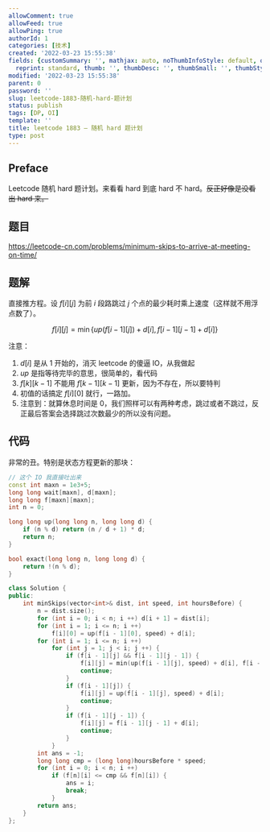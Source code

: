 ```yaml
---
allowComment: true
allowFeed: true
allowPing: true
authorId: 1
categories: [技术]
created: '2022-03-23 15:55:38'
fields: {customSummary: '', mathjax: auto, noThumbInfoStyle: default, outdatedNotice: 'no',
  reprint: standard, thumb: '', thumbDesc: '', thumbSmall: '', thumbStyle: default}
modified: '2022-03-23 15:55:38'
parent: 0
password: ''
slug: leetcode-1883-随机-hard-题计划
status: publish
tags: [DP, OI]
template: ''
title: leetcode 1883 — 随机 hard 题计划
type: post
---
```

## Preface

Leetcode 随机 hard 题计划。来看看 hard 到底 hard 不 hard。~~反正好像是没看出 hard 来。~~

## 题目

https://leetcode-cn.com/problems/minimum-skips-to-arrive-at-meeting-on-time/

## 题解

直接推方程。设 $f[i][j]$ 为前 $i$ 段路跳过 $j$ 个点的最少耗时乘上速度（这样就不用浮点数了）。

$$
	f[i][j] = \min \{up(f[i - 1][j]) + d[i], f[i - 1][j - 1] + d[i]\}
$$

注意：

1. $d[i]$ 是从 $1$ 开始的，消灭 leetcode 的傻逼 IO，从我做起
2. $up$ 是指等待完毕的意思，很简单的，看代码
3. $f[k][k - 1]$ 不能用 $f[k - 1][k - 1]$ 更新，因为不存在，所以要特判
4. 初值的话搞定 $f[i][0]$ 就行，一路加。
5. 注意到：就算休息时间是 $0$，我们照样可以有两种考虑，跳过或者不跳过，反正最后答案会选择跳过次数最少的所以没有问题。

## 代码

非常的丑。特别是状态方程更新的那块：

```c++
// 这个 IO 我直接吐出来
const int maxn = 1e3+5;
long long wait[maxn], d[maxn]; 
long long f[maxn][maxn];
int n = 0;

long long up(long long n, long long d) {
    if (n % d) return (n / d + 1) * d;
    return n;
}

bool exact(long long n, long long d) {
    return !(n % d);
}

class Solution {
public:
    int minSkips(vector<int>& dist, int speed, int hoursBefore) {
        n = dist.size();
        for (int i = 0; i < n; i ++) d[i + 1] = dist[i];
        for (int i = 1; i <= n; i ++)
            f[i][0] = up(f[i - 1][0], speed) + d[i];
        for (int i = 1; i <= n; i ++)
            for (int j = 1; j < i; j ++) {
				if (f[i - 1][j] && f[i - 1][j - 1]) {
					f[i][j] = min(up(f[i - 1][j], speed) + d[i], f[i - 1][j - 1] + d[i]);
					continue;
				}
				if (f[i - 1][j]) {
					f[i][j] = up(f[i - 1][j], speed) + d[i];
					continue;
				}
				if (f[i - 1][j - 1]) {
					f[i][j] = f[i - 1][j - 1] + d[i];
					continue;
				}
            }
        int ans = -1;
        long long cmp = (long long)hoursBefore * speed;
        for (int i = 0; i < n; i ++)
            if (f[n][i] <= cmp && f[n][i]) {
                ans = i;
                break;
            }
        return ans;
    }
};
```
